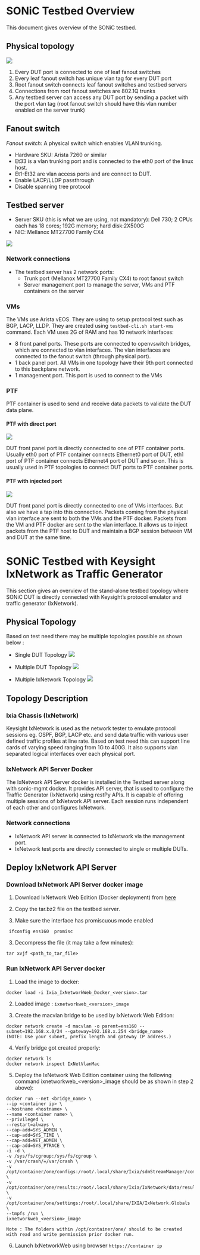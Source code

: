 # SONiC Testbed Overview

This document gives overview of the SONiC testbed. 

## Physical topology

![](img/testbed.png)

1. Every DUT port is connected to one of leaf fanout switches
2. Every leaf fanout switch has unique vlan tag for every DUT port
3. Root fanout switch connects leaf fanout switches and testbed servers
4. Connections from root fanout switches are 802.1Q trunks
5. Any testbed server can access any DUT port by sending a packet with the port vlan tag (root fanout switch should have this vlan number enabled on the server trunk)

## Fanout switch
*Fanout switch*: A physical switch which enables VLAN trunking. 
   * Hardware SKU: Arista 7260 or similar
   * Et33 is a vlan trunking port and is connected to the eth0 port of the linux host.
   * Et1-Et32 are vlan access ports and are connect to DUT.
   * Enable LACP/LLDP passthrough
   * Disable spanning tree protocol

## Testbed server

- Server SKU (this is what we are using, not mandatory): Dell 730; 2 CPUs each has 18 cores; 192G memory; hard disk:2X500G
- NIC: Mellanox MT27700 Family CX4

![](img/testbed-server.png)

### Network connections

- The testbed server has 2 network ports:
  - Trunk port (Mellanox MT27700 Family CX4) to root fanout switch
  - Server management port to manage the server, VMs and PTF containers on the server
 
### VMs

The VMs use Arista vEOS. They are using to setup protocol test such as BGP, LACP, LLDP. They are created using ```testbed-cli.sh start-vms``` command. Each VM uses 2G of RAM and has 10 network interfaces:

- 8 front panel ports. These ports are connected to openvswitch bridges, which are connected to vlan interfaces. The vlan interfaces are connected to the fanout switch (through physical port).
- 1 back panel port. All VMs in one topology have their 9th port connected to this backplane network.
- 1 management port. This port is used to connect to the VMs

### PTF

PTF container is used to send and receive data packets to validate the DUT data plane.

#### PTF with direct port
![](img/testbed-direct.png)

DUT front panel port is directly connected to one of PTF container ports. Usually eth0 port of PTF container connects Ethernet0 port of DUT, eth1 port of PTF container connects Ethernet4 port of DUT and so on. This is usually used in PTF topologies to connect DUT ports to PTF container ports.

#### PTF with injected port
![](img/testbed-injected.png)

DUT front panel port is directly connected to one of VMs interfaces. But also we have a tap into this connection. Packets coming from the physical vlan interface are sent to both the VMs and the PTF docker. Packets from the VM and PTF docker are sent to the vlan interface. It allows us to inject packets from the PTF host to DUT and maintain a BGP session between VM and DUT at the same time.

# SONiC Testbed with Keysight IxNetwork as Traffic Generator

This section gives an overview of the stand-alone testbed topology where SONiC DUT is directly connected with Keysight’s protocol emulator and traffic generator (IxNetwork).

## Physical Topology

Based on test need there may be multiple topologies possible as shown below :

- Single DUT Topology
![](img/single-dut-topology.png)


- Multiple DUT Topology
![](img/multiple-dut-topology.png)


- Multiple IxNetwork Topology
![](img/multiple-ixnetwork.PNG)

## Topology Description

### Ixia Chassis (IxNetwork)
Keysight IxNetwork is used as the network tester to emulate protocol sessions eg. OSPF, BGP, LACP etc. and send data traffic with various user defined traffic profiles at line rate. Based on test need this can support line cards of varying speed ranging from 1G to 400G. It also supports vlan separated logical interfaces over each physical port.

### IxNetwork API Server Docker

The IxNetwork API Server docker is installed in the Testbed server along with sonic-mgmt docker. It provides API server, that is used to configure the Traffic Generator (IxNetwork) using restPy APIs. It is capable of offering multiple sessions of IxNetwork API server. Each session runs independent of each other and configures IxNetwork.

### Network connections
- IxNetwork API server is connected to IxNetwork via the management port. 
- IxNetwork test ports are directly connected to single or multiple DUTs.

## Deploy IxNetwork API Server

### Download IxNetwork API Server docker image
1. Download IxNetwork Web Edition (Docker deployment) from [ here ](https://ks-aws-prd-itshared-opix.s3-us-west-1.amazonaws.com/IxSoftwareUpgrades/IxNetwork/9.0_Update3/Ixia_IxNetworkWeb_Docker_9.00.100.213.tar.bz2)

2. Copy the tar.bz2 file on the testbed server.

3. Make sure the interface has promiscuous mode enabled
```
 ifconfig ens160  promisc
 ```

3. Decompress the file (it may take a few minutes): 
```
tar xvjf <path_to_tar_file>
```
### Run IxNetwork API Server docker

1. Load the image to docker:
```
docker load -i Ixia_IxNetworkWeb_Docker_<version>.tar
```
2. Loaded image : `ixnetworkweb_<version>_image`

3. Create the macvlan bridge to be used by IxNetwork Web Edition:
```
docker network create -d macvlan -o parent=ens160 --subnet=192.168.x.0/24 --gateway=192.168.x.254 <bridge_name>
(NOTE: Use your subnet, prefix length and gateway IP address.)
```

4. Verify bridge got created properly:
```
docker network ls
docker network inspect IxNetVlanMac
```
5. Deploy the IxNetwork Web Edition container using the following command ixnetworkweb_\<version>_image  should be as shown in step 2 above):
```
docker run --net <bridge_name> \
--ip <container ip> \
--hostname <hostname> \
--name <container name> \
--privileged \
--restart=always \
--cap-add=SYS_ADMIN \
--cap-add=SYS_TIME \
--cap-add=NET_ADMIN \
--cap-add=SYS_PTRACE \
-i -d \
-v /sys/fs/cgroup:/sys/fs/cgroup \
-v /var/crash/=/var/crash \
-v /opt/container/one/configs:/root/.local/share/Ixia/sdmStreamManager/common \
-v /opt/container/one/results:/root/.local/share/Ixia/IxNetwork/data/result \
-v /opt/container/one/settings:/root/.local/share/IXIA/IxNetwork.Globals \
--tmpfs /run \
ixnetworkweb_<version>_image

Note : The folders within /opt/container/one/ should to be created with read and write permission prior docker run.

```

6. Launch IxNetworkWeb using browser `https://container ip`

